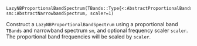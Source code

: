 ```
LazyNBProportionalBandSpectrum(TBands::Type{<:AbstractProportionalBands}, sm::AbstractNarrowbandSpectrum, scaler=1)
```

Construct a `LazyNBProportionalBandSpectrum` using a proportional band `TBands` and narrowband spectrum `sm`, and optional frequency scaler `scaler`. The proportional band frequencies will be scaled by `scaler`.
